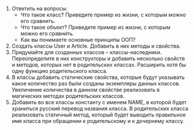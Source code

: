 1.	Ответить на вопросы:
      +	Что такое класс? Приведите пример из жизни, с которым можно его сравнить.
      +	Что такое объект? Приведите пример из жизни, с которым можно его сравнить.
      +	Как вы понимаете основные принципы ООП?
2.	Создать классы User и Article. Добавить в них методы и свойства.
3.	Придумайте для созданных классов – классы-наследники. Переопределите в них конструкторы и добавить несколько свойств и методов, которых нет в родительских классах. Расширить хотя бы одну функцию родительского класса.
4.	В классы добавить статические свойства, которые будут указывать какое количество раз были созданы экземпляры данных классов. Увеличение количества в данном свойстве реализовать в магических методах родительских классов.
5.	Добавить во все классы константу с именем NAME, в которой будет храниться русский перевод названия класса. В родительских класса реализовать статичный метод, который будет выводить правильное имя класса при обращении к родительскому и к дочернему классу.

